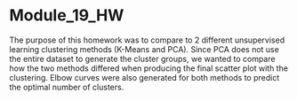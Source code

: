 # Module_19_HW

The purpose of this homework was to compare to 2 different unsupervised learning clustering methods (K-Means and PCA). Since PCA does not use the entire dataset to generate the cluster groups, we wanted to compare how the two methods differed when producing the final scatter plot with the clustering. Elbow curves were also generated for both methods to predict the optimal number of clusters.
